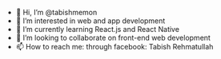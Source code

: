 - 👋 Hi, I’m @tabishmemon
- 👀 I’m interested in web and app development 
- 🌱 I’m currently learning React.js and React Native
- 💞️ I’m looking to collaborate on front-end web development 
- 📫 How to reach me: through facebook: Tabish Rehmatullah

<!---
tabishmemon/tabishmemon is a ✨ special ✨ repository because its `README.md` (this file) appears on your GitHub profile.
You can click the Preview link to take a look at your changes.
--->
